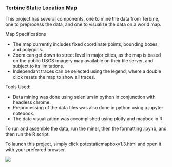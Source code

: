 ### Terbine Static Location Map

This project has several components, one to mine the data from Terbine, one to preprocess the data, and one to visualize the data on a world map.


Map Specifications
- The map currently includes fixed coordinate points, bounding boxes, and polygons.
- Zoom can get down to street level in major cities, as the map is based on the public USGS imagery map available on their tile server, and subject to its limitations.
- Independant traces can be selected using the legend, where a double click resets the map to show all traces.

Tools Used:
- Data mining was done using selenium in python in conjunction with headless chrome.
- Preprocessing of the data files was also done in python using a jupyter notebook.
- The data visualization was accomplished using plotly and mapbox in R.

To run and assemble the data, run the miner, then the formatting .ipynb, and then run the R script. 

To launch this project, simply click potestaticmapboxv1.3.html and open it with your preferred browser.

![](mapex2.gif)
